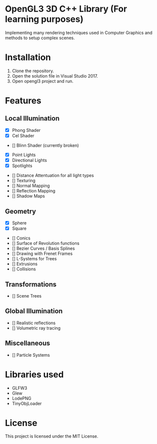 # OpenGL3 3D C++ Library (For learning purposes)
Implementing many rendering techniques used in Computer Graphics and methods to setup complex scenes.

# Installation
1. Clone the repository.
2. Open the solution file in Visual Studio 2017.
3. Open opengl3 project and run.

# Features
## Local Illumination
- [x] Phong Shader
- [x] Cel Shader
- [] Blinn Shader (currently broken)
- [x] Point Lights
- [x] Directional Lights
- [x] Spotlights
- [] Distance Attentuation for all light types
- [] Texturing
- [] Normal Mapping
- [] Reflection Mapping
- [] Shadow Maps

## Geometry
- [x] Sphere
- [x] Square
- [] Conics
- [] Surface of Revolution functions
- [] Bezier Curves / Basis Splines
- [] Drawing with Frenet Frames
- [] L-Systems for Trees
- [] Extrusions
- [] Collisions

## Transformations
- [] Scene Trees

## Global Illumination
- [] Realistic reflections
- [] Volumetric ray tracing

## Miscellaneous
- [] Particle Systems

# Libraries used
- GLFW3
- Glew
- LodePNG
- TinyObjLoader

# License
This project is licensed under the MIT License.
